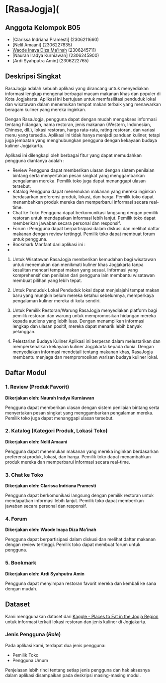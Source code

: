 # [RasaJogja](

## Anggota Kelompok B05
- [Clarissa Indriana Pramesti] (2306211660)
- [Nelil Amaani] (2306227835)
- [Waode Inaya Diza Ma'inah](https://github.com/inayadiza) (2306245711)
- [Naurah Iradya Kurniawan] (2306245900)
- [Ardi Syahputra Amin] (2306222765)

## Deskripsi Singkat
RasaJogja adalah sebuah aplikasi yang dirancang untuk menyediakan informasi lengkap mengenai berbagai macam makanan khas dan populer di Kota Jogjakarta. Aplikasi ini bertujuan untuk memfasilitasi penduduk lokal dan wisatawan dalam menemukan tempat makan terbaik yang menawarkan beragam kuliner yang mereka inginkan. 

Dengan RasaJogja, pengguna dapat dengan mudah mengakses informasi tentang hidangan, nama restoran, jenis makanan (Western, Indonesian, Chinese, dll.), lokasi restoran, harga rata-rata, rating restoran, dan variasi menu yang tersedia. Aplikasi ini tidak hanya menjadi panduan kuliner, tetapi juga jembatan yang menghubungkan pengguna dengan kekayaan budaya kuliner Jogjakarta.

Aplikasi ini dilengkapi oleh berbagai fitur yang dapat memudahkan pengguna diantanya adalah :
- Review Pengguna dapat memberikan ulasan dengan sistem penilaian bintang serta menyertakan pesan singkat yang menggambarkan pengalaman mereka. Pemilik toko juga dapat menanggapi ulasan tersebut.
- Katalog Pengguna dapat menemukan makanan yang mereka inginkan berdasarkan preferensi produk, lokasi, dan harga. Pemilik toko dapat menambahkan produk mereka dan memperbarui informasi secara real-time.
- Chat ke Toko Pengguna dapat berkomunikasi langsung dengan pemilik restoran untuk mendapatkan informasi lebih lanjut. Pemilik toko dapat memberikan jawaban secara personal dan responsif.
- Forum : Pengguna dapat berpartisipasi dalam diskusi dan melihat daftar makanan dengan review tertinggi. Pemilik toko dapat membuat forum untuk pengguna.
- Bookmark
Manfaat dari aplikasi ini : 
- 

1. Untuk Wisatawan
RasaJogja memberikan kemudahan bagi wisatawan untuk menemukan dan menikmati kuliner khas Jogjakarta tanpa kesulitan mencari tempat makan yang sesuai. Informasi yang komprehensif dan penilaian dari pengguna lain membantu wisatawan membuat pilihan yang lebih tepat.

2. Untuk Penduduk Lokal
Penduduk lokal dapat menjelajahi tempat makan baru yang mungkin belum mereka ketahui sebelumnya, memperkaya pengalaman kuliner mereka di kota sendiri.

3. Untuk Pemilik Restoran/Warung
RasaJogja menyediakan platform bagi pemilik restoran dan warung untuk mempromosikan hidangan mereka kepada audiens yang lebih luas. Dengan menampilkan informasi lengkap dan ulasan positif, mereka dapat menarik lebih banyak pelanggan.

4. Pelestarian Budaya Kuliner
Aplikasi ini berperan dalam melestarikan dan memperkenalkan kekayaan kuliner Jogjakarta kepada dunia. Dengan menyediakan informasi mendetail tentang makanan khas, RasaJogja membantu menjaga dan mempromosikan warisan budaya kuliner lokal.

## Daftar Modul

### 1. Review (Produk Favorit)
**Dikerjakan oleh: Naurah Iradya Kurniawan**

Pengguna dapat memberikan ulasan dengan sistem penilaian bintang serta menyertakan pesan singkat yang menggambarkan pengalaman mereka. Pemilik toko juga dapat menanggapi ulasan tersebut.

### 2. Katalog (Kategori Produk, Lokasi Toko)
**Dikerjakan oleh: Nelil Amaani**

Pengguna dapat menemukan makanan yang mereka inginkan berdasarkan preferensi produk, lokasi, dan harga. Pemilik toko dapat menambahkan produk mereka dan memperbarui informasi secara real-time.

### 3. Chat ke Toko
**Dikerjakan oleh: Clarissa Indriana Pramesti**

Pengguna dapat berkomunikasi langsung dengan pemilik restoran untuk mendapatkan informasi lebih lanjut. Pemilik toko dapat memberikan jawaban secara personal dan responsif.

### 4. Forum
**Dikerjakan oleh: Waode Inaya Diza Ma'inah**

Pengguna dapat berpartisipasi dalam diskusi dan melihat daftar makanan dengan review tertinggi. Pemilik toko dapat membuat forum untuk pengguna.

### 5. Bookmark
**Dikerjakan oleh: Ardi Syahputra Amin**

Pengguna dapat menyimpan restoran favorit mereka dan kembali ke sana dengan mudah.

## Dataset
Kami menggunakan dataset dari [Kaggle - Places to Eat in the Jogja Region](https://www.kaggle.com/datasets/yudhaislamisulistya/places-to-eat-in-the-jogja-region) untuk informasi terkait lokasi restoran dan jenis kuliner di Jogjakarta.

### Jenis Pengguna (_Role_)

Pada aplikasi kami, terdapat dua jenis pengguna:

- Pemilik Toko
- Pengguna Umum

Penjelasan lebih rinci tentang setiap jenis pengguna dan hak aksesnya dalam aplikasi disampaikan pada deskripsi masing-masing modul.
